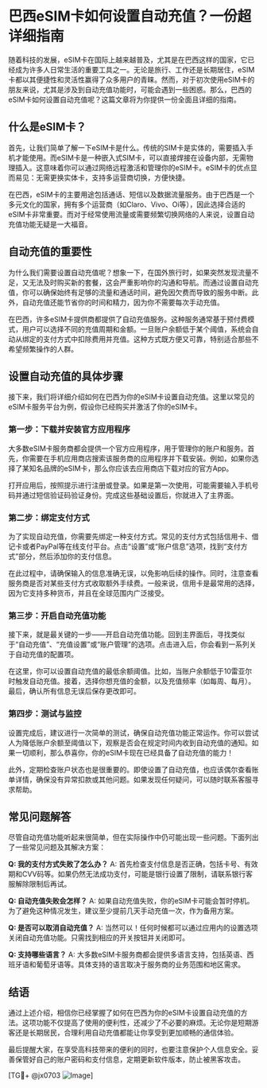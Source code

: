 # 巴西eSIM卡如何设置自动充值？一份超详细指南

随着科技的发展，eSIM卡在国际上越来越普及，尤其是在巴西这样的国家，它已经成为许多人日常生活的重要工具之一。无论是旅行、工作还是长期居住，eSIM卡都以其便捷性和灵活性赢得了众多用户的青睐。然而，对于初次使用eSIM卡的朋友来说，尤其是涉及到自动充值功能时，可能会遇到一些困惑。那么，巴西的eSIM卡如何设置自动充值呢？这篇文章将为你提供一份全面且详细的指南。

## 什么是eSIM卡？

首先，让我们简单了解一下eSIM卡是什么。传统的SIM卡是实体的，需要插入手机才能使用。而eSIM卡是一种嵌入式SIM卡，可以直接焊接在设备内部，无需物理插入。这意味着你可以通过网络远程激活和管理你的eSIM卡。eSIM卡的优点显而易见：无需更换实体卡，支持多运营商切换，方便快捷。

在巴西，eSIM卡的主要用途包括通话、短信以及数据流量服务。由于巴西是一个多元文化的国家，拥有多个运营商（如Claro、Vivo、Oi等），因此选择合适的eSIM卡非常重要。而对于经常使用流量或需要频繁切换网络的人来说，设置自动充值功能无疑是一大福音。

## 自动充值的重要性

为什么我们需要设置自动充值呢？想象一下，在国外旅行时，如果突然发现流量不足，又无法及时购买新的套餐，这会严重影响你的沟通和导航。而通过设置自动充值，你可以确保始终有足够的流量和通话时间，避免因欠费而导致的服务中断。此外，自动充值还能节省你的时间和精力，因为你不需要每次手动充值。

在巴西，许多eSIM卡提供商都提供了自动充值服务。这种服务通常基于预付费模式，用户可以选择不同的充值周期和金额。一旦账户余额低于某个阈值，系统会自动从绑定的支付方式中扣除费用并充值。这种方式既方便又可靠，特别适合那些不希望频繁操作的人群。

## 设置自动充值的具体步骤

接下来，我们将详细介绍如何在巴西为你的eSIM卡设置自动充值。这里以常见的eSIM卡服务平台为例，假设你已经购买并激活了你的eSIM卡。

### 第一步：下载并安装官方应用程序

大多数eSIM卡服务商都会提供一个官方应用程序，用于管理你的账户和服务。首先，你需要在手机应用商店搜索该服务商的应用程序并下载安装。例如，如果你选择了某知名品牌的eSIM卡，那么你应该去应用商店下载对应的官方App。

打开应用后，按照提示进行注册或登录。如果是第一次使用，可能需要输入手机号码并通过短信验证码验证身份。完成这些基础设置后，你就进入了主界面。

### 第二步：绑定支付方式

为了实现自动充值，你需要先绑定一种支付方式。常见的支付方式包括信用卡、借记卡或者PayPal等在线支付平台。点击“设置”或“账户信息”选项，找到“支付方式”部分，然后添加你的支付信息。

在此过程中，请确保输入的信息准确无误，以免影响后续的操作。同时，注意查看服务商是否对某些支付方式收取额外手续费。一般来说，信用卡是最常用的选择，因为它支持多种货币，并且在全球范围内广泛接受。

### 第三步：开启自动充值功能

接下来，就是最关键的一步——开启自动充值功能。回到主界面后，寻找类似于“自动充值”、“充值设置”或“账户管理”的选项。点击进入后，你会看到一系列关于自动充值的配置项。

在这里，你可以设置自动充值的最低余额阈值。比如，当账户余额低于10雷亚尔时触发自动充值。接着，选择你想充值的金额，以及充值频率（如每周、每月）。最后，确认所有信息无误后保存更改即可。

### 第四步：测试与监控

设置完成后，建议进行一次简单的测试，确保自动充值功能正常运作。你可以尝试人为降低账户余额至阈值以下，观察是否会在规定时间内收到自动充值的通知。如果一切顺利，那么恭喜你，你的eSIM卡现在已经具备了自动充值的能力！

此外，定期检查账户状态也是很重要的。即使设置了自动充值，也应该偶尔查看账单详情，确保没有异常扣款或其他问题。如果发现任何疑问，可以随时联系客服寻求帮助。

## 常见问题解答

尽管自动充值功能听起来很简单，但在实际操作中仍可能出现一些问题。下面列出了一些常见问题及其解决方案：

**Q: 我的支付方式失败了怎么办？**
A: 首先检查支付信息是否正确，包括卡号、有效期和CVV码等。如果仍然无法成功支付，可能是银行设置了限制，请联系银行客服解除限制后再试。

**Q: 自动充值失败会怎样？**
A: 如果自动充值失败，你的eSIM卡可能会暂时停机。为了避免这种情况发生，建议至少提前几天手动充值一次，作为备用方案。

**Q: 是否可以取消自动充值？**
A: 当然可以！任何时候都可以通过应用内的设置选项关闭自动充值功能。只需找到相应的开关按钮并关闭即可。

**Q: 支持哪些语言？**
A: 大多数eSIM卡服务商都会提供多语言支持，包括英语、西班牙语和葡萄牙语等。具体支持的语言取决于服务商的业务范围和地区需求。

## 结语

通过上述介绍，相信你已经掌握了如何在巴西为你的eSIM卡设置自动充值的方法。这项功能不仅提高了使用的便利性，还减少了不必要的麻烦。无论你是短期游客还是长期居民，合理利用自动充值都能让你享受到更加顺畅的通信体验。

最后提醒大家，在享受高科技带来的便利的同时，也要注意保护个人信息安全。妥善保管好自己的账户密码和支付信息，定期更新软件版本，防止被黑客攻击。

[TG💪+ @jx0703 ![Image](https://github.com/user-attachments/assets/dbca1d08-cadb-493c-b0ec-ad6f7a83f270)]